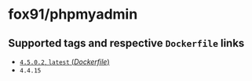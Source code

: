 # fox91/phpmyadmin

## Supported tags and respective `Dockerfile` links

-	[`4.5.0.2`, `latest` (*Dockerfile*)](https://github.com/fox91/docker-phpmyadmin/blob/master/Dockerfile)
-	`4.4.15`
